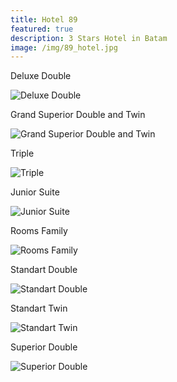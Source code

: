 ```yaml
---
title: Hotel 89
featured: true
description: 3 Stars Hotel in Batam
image: /img/89_hotel.jpg
---
```

Deluxe Double

![Deluxe Double](/img/deluxe-double.jpg "Deluxe Double")

Grand Superior Double and Twin

![Grand Superior Double and Twin](/img/grand-superior-double-dan-twin.jpg "Grand Superior Double and Twin")

Triple 

![Triple ](/img/240055_16041117100041443052.jpg "Triple ")

Junior Suite

![Junior Suite](/img/junior-suite.jpg "Junior Suite")

Rooms Family

![Rooms Family](/img/kamar-keluarga.jpg "Rooms Family")

Standart Double

![Standart Double](/img/standart-double.jpg "Standart Double")

Standart Twin

![Standart Twin](/img/standart-twin.jpg "Standart Twin")

Superior Double

![Superior Double](/img/superior-double.jpg "Superior Double")
